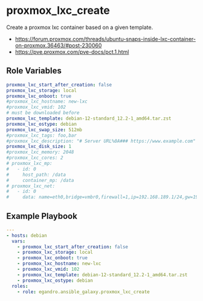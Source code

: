proxmox_lxc_create
=========

Create a proxmox lxc container based on a given template.

- <https://forum.proxmox.com/threads/ubuntu-snaps-inside-lxc-container-on-proxmox.36463/#post-230060>
- <https://pve.proxmox.com/pve-docs/pct.1.html>

Role Variables
--------------

```yml
proxmox_lxc_start_after_creation: false
proxmox_lxc_storage: local
proxmox_lxc_onboot: true
#proxmox_lxc_hostname: new-lxc
#proxmox_lxc_vmid: 102
# must be downloaded before
proxmox_lxc_template: debian-12-standard_12.2-1_amd64.tar.zst
proxmox_lxc_ostype: debian
proxmox_lxc_swap_size: 512mb
#proxmox_lxc_tags: foo,bar
#proxmox_lxc_description: "# Server URL%0A### https://www.example.com" # %0A is newline
proxmox_lxc_disk_size: 1
#proxmox_lxc_memory: 2048
#proxmox_lxc_cores: 2
# proxmox_lxc_mp:
#   - id: 0
#     host_path: /data
#     container_mp: /data
# proxmox_lxc_net:
#   - id: 0
#     data: name=eth0,bridge=vmbr0,firewall=1,ip=192.168.189.1/24,gw=192.168.189.10,type=veth
```

Example Playbook
----------------

```yml
---
- hosts: debian
  vars:
    - proxmox_lxc_start_after_creation: false
    - proxmox_lxc_storage: local
    - proxmox_lxc_onboot: true
    - proxmox_lxc_hostname: new-lxc
    - proxmox_lxc_vmid: 102
    - proxmox_lxc_template: debian-12-standard_12.2-1_amd64.tar.zst
    - proxmox_lxc_ostype: debian
  roles:
    - role: egandro.ansible_galaxy.proxmox_lxc_create
```
